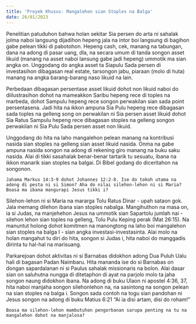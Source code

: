 ```yaml
---
title: 'Proyek Khusus: Mangalehon sian Stoples na Balga'
date: 26/01/2023
---
```


Penelitian patuduhon bahwa holan sekitar Sia persen do arta ni sahalak jolma naboi langsung dijadihon hepeng jala na intor boi langsung di bagihon gabe pelean tikki di pabotohon. Hepeng cash, cek, manang na tabungan, dana na adong di pasar uang, dla, na secara umum di tanda songon asset likuid (manang na asset naboi lansung gabe jadi hepeng) ummotik ma sian angka on. Unggodang do angka asset ta Siapulu Sada persen di investasihon dibagasan real estate, tarsongon jabu, piaraan (molo di huta) manang na angka barang-barang naso likuid na lain.

Perbedaan dibagasan persentase asset likuid dohot non likuid naboi do diilustrasihon dohot na mameakkon Saribu hepeng rece di toples na marbeda, dohot Sampulu hepeng rece songon perwakilan sian sada point persentasena. Jadi hita na ikkon ampuna Sia Pulu hepeng rece dibagasan sada toples na gelleng song on perwakilan ni Sia persen asset likuid dohot Sia Ratus Sampulu hepeng rece dibagasan stoples na gelleng songon perwakilan ni Sia Pulu Sada persen asset non likuid.

Unggodang do hita na laho mangalehon pelean manang na kontribusi nasida sian stoples na gelleng sian asset likuid nasida. Onma na gabe ampuna nasida songon na adong di rekening giro manang na buku saku nasida. Alai di tikki sasahalak benar-benar tartarik tu sesuatu, ibana na ikkon manarik sian stoples na balgai. Di Bibel godang do diceritahon na songonon.

`Jahama Markus 14:3-9 dohot Johannes 12:2-8. Ise do tokoh utama na adong di pesta ni si Simon? Aha do nilai silehon-lehon ni si Maria? Boasa ma ibana mangurapi Jesus tikki i?`

Silehon-lehon ni si Maria na mararga Tolu Ratus Dinar - upah sataon gok. Jala memang dilehon ibana sian stoples nabalga. Mangihuthon na masa on, ia si Judas, na manjehehon Jesus na ummotik sian Sapartolu jumlah nai - silehon lehon sian toples na gelleng, Tolu Pulu Keping perak (Mat 26:15). Na manuntut holong dohot komitmen na manongtong na laho boi mangalehon sian stoples na balga I - sian angka investasi-investasinta. Alai molo na holan mangahut tu diri do hita, songon si Judas i, hita naboi do manggadis dirinta tu hal-hal na marisuang.

Parkarejoan dohot aktivitas ni si Barnabas didokhon adong Dua Puluh Ualu hali di bagasan Padan Naimbaru. Hita mananda ise do si Barnabas on dongan sapardalanan ni si Paulus sahalak missionaris na bolon. Alai dasar sian on saluhutna nungga di ditetaphon di ayat na parjolo molo ta jaha songon naung didokhon ibana. Na adong di buku Ulaon ni apostel 4:36, 37, hita naboi manjaha songon silehonlehon na, na sasintong na songon pelean na sian stoples na balga i. Songon sada contoh na togu sian pandohan ni Jesus songon na adong di buku Matius 6:21 “Ai ia disi artam, disi do roham!”

`Boasa ma silehon-lehon mambutuhon pengorbanan sarupa penting na tu na mangalehon dohot na manjalosa?`